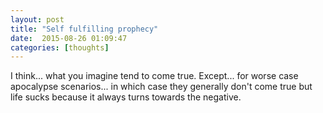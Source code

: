 ```yaml
---
layout: post
title: "Self fulfilling prophecy"
date:  2015-08-26 01:09:47
categories: [thoughts]
---
```

I think... what you imagine tend to come true. Except... for worse case apocalypse scenarios... in which case they generally don't come true but life sucks because it always turns towards the negative.


